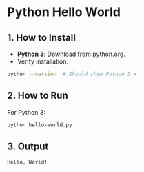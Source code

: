 # Python Hello World

## 1. How to Install
- **Python 3**: Download from [python.org](https://www.python.org/downloads/).
- Verify installation:  
```bash
python --version  # Should show Python 3.x
```

## 2. How to Run  
For Python 3:
```bash
python hello-world.py
```

## 3. Output
```bash
Hello, World!
```
